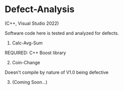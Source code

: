 # Defect-Analysis
(C++, Visual Studio 2022)


Software code here is tested and analyzed for defects.


1) Calc-Avg-Sum

REQUIRED: C++ Boost library


2) Coin-Change

Doesn't compile by nature of V1.0 being defective


3) (Coming Soon...)
